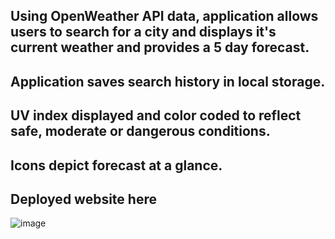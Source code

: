 ## Using OpenWeather API data, application allows users to search for a city and displays it's current weather and provides a 5 day forecast.

## Application saves search history in local storage.

## UV index displayed and color coded to reflect safe, moderate or dangerous conditions.

## Icons depict forecast at a glance.

## Deployed website here 

![image](https://user-images.githubusercontent.com/96792780/162426311-f6ff18dd-565a-4b01-8384-ca54c1794166.png)
